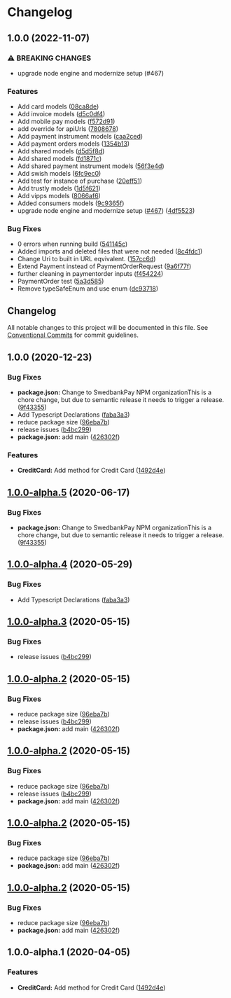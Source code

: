 # Changelog

## 1.0.0 (2022-11-07)


### ⚠ BREAKING CHANGES

* upgrade node engine and modernize setup (#467)

### Features

* Add card models ([08ca8de](https://github.com/SwedbankPay/swedbank-pay-sdk-js/commit/08ca8de8c8016a4d56eb0663f683b4612d12389a))
* Add invoice models ([d5c0df4](https://github.com/SwedbankPay/swedbank-pay-sdk-js/commit/d5c0df40beb691422822417b4fbb11ef933627b9))
* Add mobile pay models ([f572d91](https://github.com/SwedbankPay/swedbank-pay-sdk-js/commit/f572d91cf4f8f656fa66e614fa20e82e32d667dd))
* add override for apiUrls ([7808678](https://github.com/SwedbankPay/swedbank-pay-sdk-js/commit/7808678a5305246cbf7780d11b523ee1674b61be))
* Add payment instrument models ([caa2ced](https://github.com/SwedbankPay/swedbank-pay-sdk-js/commit/caa2cedda4c82062edb2757d91e2611410f0d49b))
* Add payment orders models ([1354b13](https://github.com/SwedbankPay/swedbank-pay-sdk-js/commit/1354b1333ee450753b69213e68096bb26b03c261))
* Add shared models ([d5d5f8d](https://github.com/SwedbankPay/swedbank-pay-sdk-js/commit/d5d5f8d2ba030ce930a0206295749dd9889f1257))
* Add shared models ([fd1871c](https://github.com/SwedbankPay/swedbank-pay-sdk-js/commit/fd1871c7a1c780a00c518daf1681e9f0b623a828))
* Add shared payment instrument models ([56f3e4d](https://github.com/SwedbankPay/swedbank-pay-sdk-js/commit/56f3e4d0909936c7b1710e463250f106e17cfd7a))
* Add swish models ([6fc9ec0](https://github.com/SwedbankPay/swedbank-pay-sdk-js/commit/6fc9ec08e8f13652dcc84066b2f249fdcd723150))
* Add test for instance of purchase ([20eff51](https://github.com/SwedbankPay/swedbank-pay-sdk-js/commit/20eff515393a2e725af3b386a35c80ebb8024b2a))
* Add trustly models ([1d5f621](https://github.com/SwedbankPay/swedbank-pay-sdk-js/commit/1d5f6218fb00d8f9db9c4e3c587197e70d19fd37))
* Add vipps models ([8066af6](https://github.com/SwedbankPay/swedbank-pay-sdk-js/commit/8066af66a03a412b90b1c83517e13edffdcc31e2))
* Added consumers models ([9c9365f](https://github.com/SwedbankPay/swedbank-pay-sdk-js/commit/9c9365f46ccd6f9fb998d77996f8cf6a824c1cf8))
* upgrade node engine and modernize setup ([#467](https://github.com/SwedbankPay/swedbank-pay-sdk-js/issues/467)) ([4df5523](https://github.com/SwedbankPay/swedbank-pay-sdk-js/commit/4df552334210de4f0e1de7918a1784f284aa9b7c))


### Bug Fixes

* 0 errors when running build ([541145c](https://github.com/SwedbankPay/swedbank-pay-sdk-js/commit/541145c54dd8dbee6aba00ad8e019aea2813b1b2))
* Added imports and deleted files that were not needed ([8c4fdc1](https://github.com/SwedbankPay/swedbank-pay-sdk-js/commit/8c4fdc112e4ab619ce7821a71a4f3f23e15b498a))
* Change Uri to built in URL eqvivalent. ([157cc6d](https://github.com/SwedbankPay/swedbank-pay-sdk-js/commit/157cc6df0905d09849c006095f76765a7a424e00))
* Extend Payment instead of PaymentOrderRequest ([9a6f77f](https://github.com/SwedbankPay/swedbank-pay-sdk-js/commit/9a6f77fd560b74db29345380a755c76cea1c1eeb))
* further cleaning in paymentorder inputs ([f454224](https://github.com/SwedbankPay/swedbank-pay-sdk-js/commit/f454224856f92c3a4b608d1638b48713327faaa0))
* PaymentOrder test ([5a3d585](https://github.com/SwedbankPay/swedbank-pay-sdk-js/commit/5a3d585d58b85d5353f9073aa842609bcb1864b4))
* Remove typeSafeEnum and use enum ([dc93718](https://github.com/SwedbankPay/swedbank-pay-sdk-js/commit/dc937182af12040c2f7bb9b0051fad3dfb4d694c))

## Changelog

All notable changes to this project will be documented in this file. See
[Conventional Commits](https://conventionalcommits.org) for commit guidelines.

## 1.0.0 (2020-12-23)

### Bug Fixes

- **package.json:** Change to SwedbankPay NPM organizationThis is a chore
  change, but due to semantic release it needs to trigger a release.
  ([9f43355](https://github.com/SwedbankPay/swedbank-pay-sdk-js/commit/9f433550a3de3b75191c398eb6fbaf0758a41b06))
- Add Typescript Declarations
  ([faba3a3](https://github.com/SwedbankPay/swedbank-pay-sdk-js/commit/faba3a36a4f29c753464c037712d308f630a3a15))
- reduce package size
  ([96eba7b](https://github.com/SwedbankPay/swedbank-pay-sdk-js/commit/96eba7bc41757aa7040275f192c899c2a2c2b49f))
- release issues
  ([b4bc299](https://github.com/SwedbankPay/swedbank-pay-sdk-js/commit/b4bc299eeb11c0b82993267a05f6140f3e3ddda5))
- **package.json:** add main
  ([426302f](https://github.com/SwedbankPay/swedbank-pay-sdk-js/commit/426302ffed1fa1006be28bef4195a50a0cd51702))

### Features

- **CreditCard:** Add method for Credit Card
  ([1492d4e](https://github.com/SwedbankPay/swedbank-pay-sdk-js/commit/1492d4e97ce74442eb3213a824d1e0ac535d61b3))

## [1.0.0-alpha.5](https://github.com/SwedbankPay/swedbank-pay-sdk-js/compare/v1.0.0-alpha.4...v1.0.0-alpha.5) (2020-06-17)

### Bug Fixes

- **package.json:** Change to SwedbankPay NPM organizationThis is a chore
  change, but due to semantic release it needs to trigger a release.
  ([9f43355](https://github.com/SwedbankPay/swedbank-pay-sdk-js/commit/9f433550a3de3b75191c398eb6fbaf0758a41b06))

## [1.0.0-alpha.4](https://github.com/bjerkio/swedbank-pay-js/compare/v1.0.0-alpha.3...v1.0.0-alpha.4) (2020-05-29)

### Bug Fixes

- Add Typescript Declarations
  ([faba3a3](https://github.com/bjerkio/swedbank-pay-js/commit/faba3a36a4f29c753464c037712d308f630a3a15))

## [1.0.0-alpha.3](https://github.com/bjerkio/swedbank-pay-js/compare/v1.0.0-alpha.2...v1.0.0-alpha.3) (2020-05-15)

### Bug Fixes

- release issues
  ([b4bc299](https://github.com/bjerkio/swedbank-pay-js/commit/b4bc299eeb11c0b82993267a05f6140f3e3ddda5))

## [1.0.0-alpha.2](https://github.com/bjerkio/swedbank-pay-js/compare/v1.0.0-alpha.1...v1.0.0-alpha.2) (2020-05-15)

### Bug Fixes

- reduce package size
  ([96eba7b](https://github.com/bjerkio/swedbank-pay-js/commit/96eba7bc41757aa7040275f192c899c2a2c2b49f))
- release issues
  ([b4bc299](https://github.com/bjerkio/swedbank-pay-js/commit/b4bc299eeb11c0b82993267a05f6140f3e3ddda5))
- **package.json:** add main
  ([426302f](https://github.com/bjerkio/swedbank-pay-js/commit/426302ffed1fa1006be28bef4195a50a0cd51702))

## [1.0.0-alpha.2](https://github.com/bjerkio/swedbank-pay-js/compare/v1.0.0-alpha.1...v1.0.0-alpha.2) (2020-05-15)

### Bug Fixes

- reduce package size
  ([96eba7b](https://github.com/bjerkio/swedbank-pay-js/commit/96eba7bc41757aa7040275f192c899c2a2c2b49f))
- release issues
  ([b4bc299](https://github.com/bjerkio/swedbank-pay-js/commit/b4bc299eeb11c0b82993267a05f6140f3e3ddda5))
- **package.json:** add main
  ([426302f](https://github.com/bjerkio/swedbank-pay-js/commit/426302ffed1fa1006be28bef4195a50a0cd51702))

## [1.0.0-alpha.2](https://github.com/bjerkio/swedbank-pay-js/compare/v1.0.0-alpha.1...v1.0.0-alpha.2) (2020-05-15)

### Bug Fixes

- reduce package size
  ([96eba7b](https://github.com/bjerkio/swedbank-pay-js/commit/96eba7bc41757aa7040275f192c899c2a2c2b49f))
- **package.json:** add main
  ([426302f](https://github.com/bjerkio/swedbank-pay-js/commit/426302ffed1fa1006be28bef4195a50a0cd51702))

## [1.0.0-alpha.2](https://github.com/bjerkio/swedbank-pay-js/compare/v1.0.0-alpha.1...v1.0.0-alpha.2) (2020-05-15)

### Bug Fixes

- reduce package size
  ([96eba7b](https://github.com/bjerkio/swedbank-pay-js/commit/96eba7bc41757aa7040275f192c899c2a2c2b49f))
- **package.json:** add main
  ([426302f](https://github.com/bjerkio/swedbank-pay-js/commit/426302ffed1fa1006be28bef4195a50a0cd51702))

## 1.0.0-alpha.1 (2020-04-05)

### Features

- **CreditCard:** Add method for Credit Card
  ([1492d4e](https://github.com/bjerkio/swedbank-pay-js/commit/1492d4e97ce74442eb3213a824d1e0ac535d61b3))
